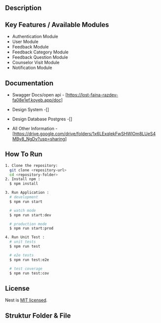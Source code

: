 ## Description

## Key Features / Available Modules

- Authentication Module
- User Module
- Feedback Module
- Feedback Category Module
- Feedback Question Module
- Counselor Visit Module
- Notification Module

## Documentation

- Swagger Docs/open api - [https://lost-faina-razdev-fa08e1ef.koyeb.app/doc]
- Design System -[]
- Design Database Postgres -[]

- All Other Information -[https://drive.google.com/drive/folders/1x6LExqlekFwSHWlOm8LUeS4MBy8_NgDv?usp=sharing]

## How To Run

```bash
1. Clone the repository:
  git clone <repository-url>
  cd <repository-folder>
2. Install npm :
  $ npm install

3. Run Application :
  # development
  $ npm run start

  # watch mode
  $ npm run start:dev

  # production mode
  $ npm run start:prod

4. Run Unit Test :
  # unit tests
  $ npm run test

  # e2e tests
  $ npm run test:e2e

  # test coverage
  $ npm run test:cov

```

## License

Nest is [MIT licensed](LICENSE).

## Struktur Folder & File
